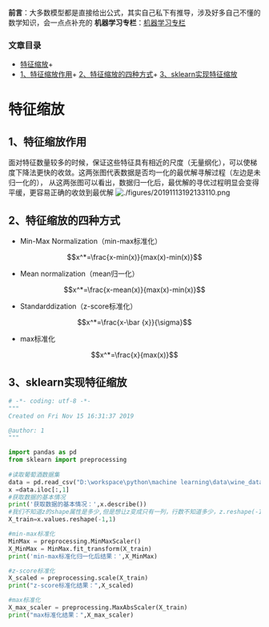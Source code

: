 

**前言**：大多数模型都是直接给出公式，其实自己私下有推导，涉及好多自己不懂的数学知识，会一点点补充的  **机器学习专栏**：[机器学习专栏](https://blog.csdn.net/weixin_43008804/category_9386844.html)




### 文章目录


+ [特征缩放](#_5)+ 
+ [1、特征缩放作用](#1_6)+ [2、特征缩放的四种方式](#2_11)+ [3、sklearn实现特征缩放](#3sklearn_21)







# 特征缩放


## 1、特征缩放作用


面对特征数量较多的时候，保证这些特征具有相近的尺度（无量纲化），可以使梯度下降法更快的收敛。这两张图代表数据是否均一化的最优解寻解过程（左边是未归一化的）， 从这两张图可以看出，数据归一化后，最优解的寻优过程明显会变得平缓，更容易正确的收敛到最优解 
![./figures/20191113192133110.png](./figures/20191113192133110.png)


## 2、特征缩放的四种方式


+ Min-Max Normalization（min-max标准化） 

$$x^*=\frac{x-min(x)}{max(x)-min(x)}$$

+ Mean normalization（mean归一化） 

$$x^*=\frac{x-mean(x)}{max(x)-min(x)}$$

+ Standarddization（z-score标准化） 

$$x^*=\frac{x-\bar {x}}{\sigma}$$

+ max标准化 

$$x^*=\frac{x}{max(x)}$$




## 3、sklearn实现特征缩放


```python
# -*- coding: utf-8 -*-
"""
Created on Fri Nov 15 16:31:37 2019

@author: 1
"""

import pandas as pd
from sklearn import preprocessing 
 
#读取葡萄酒数据集
data = pd.read_csv("D:\workspace\python\machine learning\data\wine_data.csv",sep=',',header=None,skiprows=1)
x =data.iloc[:,1]
#获取数据的基本情况
print('获取数据的基本情况：',x.describe())
#我们不知道z的shape属性是多少,但是想让z变成只有一列，行数不知道多少，z.reshape(-1,1)
X_train=x.values.reshape(-1,1)

#min-max标准化
MinMax = preprocessing.MinMaxScaler()
X_MinMax = MinMax.fit_transform(X_train)
print('min-max标准化归一化后结果：',X_MinMax)

#z-score标准化
X_scaled = preprocessing.scale(X_train)
print("z-score标准化结果：",X_scaled)

#max标准化
X_max_scaler = preprocessing.MaxAbsScaler(X_train)
print("max标准化结果：",X_max_scaler)
```


